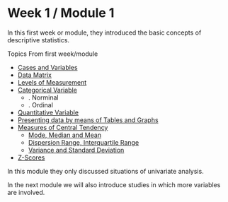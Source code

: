# Week 1 / Module 1
In this first week or module, they introduced the basic concepts of descriptive statistics.

Topics From first week/module
* [Cases and Variables]()
* [Data Matrix]()
* [Levels of Measurement]()
 * [Categorical Variable]()
   *  . Norminal
   *  . Ordinal
 * [Quantitative Variable]()
* [Presenting data by means of Tables and Graphs]()
* [Measures of Central Tendency]()
  * [Mode, Median and Mean]()
  * [Dispersion Range, Interquartile Range]()
  * [Variance and Standard Deviation]()
* [Z-Scores]()

In this module they only discussed situations of univariate analysis.

In the next module we will also introduce studies in which more variables are involved.

